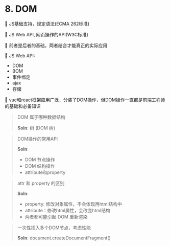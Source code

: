 # 8. DOM

🔷 JS基础支持，规定语法\(ECMA 262标准\)

🔷 JS Web API, 网页操作的API\(W3C标准\)

🔷 前者是后者的基础，两者结合才能真正的实际应用

🔷 JS Web API:

* DOM
* BOM
* 事件绑定
* ajax
* 存储

🔷 vue和react框架应用广泛，分装了DOM操作，但DOM操作一直都是前端工程师的基础和必备知识

> DOM 属于哪种数据结构
>
> **Soln**: 树 \(DOM 树\)

> DOM操作的常用API
>
> **Soln**:
>
> * DOM 节点操作
> * DOM 结构操作
> * attribute和property

> attr 和 property 的区别
>
> **Soln**:
>
> * property: 修改对象属性，不会体现再html结构中
> * attribute：修改html属性，会改变html结构
> * 两者都可能引起 DOM 重新渲染

> 一次性插入多个DOM节点，考虑性能
>
> **Soln**: document.createDocumentFragment\(\)

